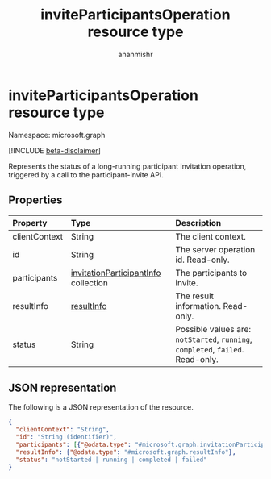 ﻿---
title: "inviteParticipantsOperation resource type"
description: "Represents the status of a long-running participant invitation operation, triggered by a call to the participant-invite API."
author: "ananmishr"
localization_priority: Normal
ms.prod: "cloud-communications"
doc_type: resourcePageType
---

# inviteParticipantsOperation resource type

Namespace: microsoft.graph

[!INCLUDE [beta-disclaimer](../../includes/beta-disclaimer.md)]

Represents the status of a long-running participant invitation operation, triggered by a call to the participant-invite API.

## Properties

| Property      | Type                                                                 | Description                                                                     |
| :------------ | :------------------------------------------------------------------- | :------------------------------------------------------------------------------ |
| clientContext | String                                                               | The client context.                                                             |
| id            | String                                                               | The server operation id. Read-only.                                             |
| participants  | [invitationParticipantInfo](invitationParticipantInfo.md) collection | The participants to invite.                                                     |
| resultInfo    | [resultInfo](resultinfo.md)                                          | The result information.  Read-only.                                             |
| status        | String                                                               | Possible values are: `notStarted`, `running`, `completed`, `failed`. Read-only. |

## JSON representation

The following is a JSON representation of the resource.

<!-- {
  "blockType": "resource",
  "optionalProperties": [

  ],
  "@odata.type": "microsoft.graph.inviteParticipantsOperation"
}-->

```json
{
  "clientContext": "String",
  "id": "String (identifier)",
  "participants": [{"@odata.type": "#microsoft.graph.invitationParticipantInfo"}],
  "resultInfo": {"@odata.type": "#microsoft.graph.resultInfo"},
  "status": "notStarted | running | completed | failed"
}
```

<!-- uuid: 8fcb5dbc-d5aa-4681-8e31-b001d5168d79
2015-10-25 14:57:30 UTC -->

<!-- {
  "type": "#page.annotation",
  "description": "inviteParticipantsOperation resource",
  "keywords": "",
  "section": "documentation",
  "tocPath": "",
  "suppressions": []
}-->
